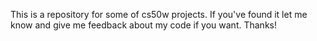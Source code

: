 This is a repository for some of cs50w projects. If you've found it let me know and give me feedback about my code if you want. Thanks!
